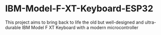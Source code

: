 # IBM-Model-F-XT-Keyboard-ESP32
This project aims to bring back to life the old but well-designed and ultra-durable IBM Model F XT Keyboard with a modern microcontroller
